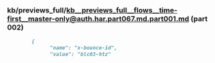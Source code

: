 ### kb/previews_full/kb__previews_full__flows__time-first__master-only@auth.har.part067.md.part001.md (part 002)

```md
        {
              "name": "x-bounce-id",
              "value": "blc03-htz"
        
```

```
